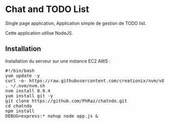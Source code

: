 # Chat and TODO List


Single page application, Application simple de gestion de TODO list.

Cette application utilise NodeJS.

## Installation

Installation du serveur sur une instance EC2 AWS :
<pre>
#!/bin/bash
yum update -y
curl -o- https://raw.githubusercontent.com/creationix/nvm/v0.33.6/install.sh | bash
. ~/.nvm/nvm.sh
nvm install 8.9.4
yum install git -y
git clone https://github.com/PhRaz/chatndo.git
cd chatndo
npm install
DEBUG=express:* nohup node app.js &
</pre>

